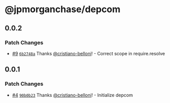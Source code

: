 # @jpmorganchase/depcom

## 0.0.2

### Patch Changes

- [#9](https://github.com/jpmorganchase/depcom/pull/9) [`6b2748a`](https://github.com/jpmorganchase/depcom/commit/6b2748ad114bf5d4da0979ee660e093ff24407e5) Thanks [@cristiano-belloni](https://github.com/cristiano-belloni)! - Correct scope in require.resolve

## 0.0.1

### Patch Changes

- [#4](https://github.com/jpmorganchase/depcom/pull/4) [`90b0b23`](https://github.com/jpmorganchase/depcom/commit/90b0b2396b05aa2ab2ed69693f76ed8b6557709c) Thanks [@cristiano-belloni](https://github.com/cristiano-belloni)! - Initialize depcom

